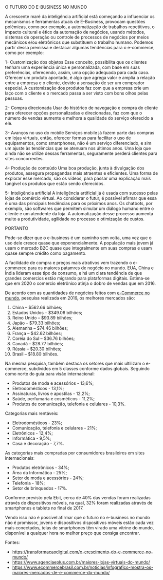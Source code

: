 O FUTURO DO E-BUSINESS NO MUNDO

A crescente maré da inteligência artificial está começando a influenciar os mecanismos e ferramentas atuais de E-Business, provocam questões polêmicas, como por exemplo, a automatização de trabalhos repetitivos, o impacto cultural e ético da automação de negócios, usando métodos, sistemas de operação ou controle de processos de negócios por meios mecânicos e/ou eletrônicos que substituem o trabalho humano.
Podemos partir dessa premissa e destacar algumas tendências para o e-commerce, como por exemplo:

1- Customização dos objetos
Esse conceito, possibilita que os clientes tenham uma experiência única e personalizada, com base em suas preferências, oferecendo, assim, uma opção adequada para cada caso. Oferecer um produto apontado, é algo que agrega valor e amplia a relação entre a empresa e o cliente, devido a sensação de ser um comprador especial. A customização dos produtos faz com que a empresa crie um laço com o cliente e o mercado passa a ser visto com bons olhos pelas pessoas.

2- Compra direcionada
Usar do histórico de navegação e compra do cliente para oferecer opções personalizadas e direcionadas, faz com que o número de vendas aumente e melhora a qualidade do serviço oferecido a ele.

3- Avanços no uso do mobile
Serviços mobile já fazem parte das compras em lojas virtuais, então, oferecer formas para facilitar o uso de equipamentos, como smartphones, não é um serviço diferenciado, e sim um ajuste às tendências que se atenuam nos últimos anos. Uma loja que ainda não se utilize dessas ferramentas, seguramente perderá clientes para sites concorrentes.

4- Produção de conteúdo
Uma boa produção, junta à divulgação dos produtos, assegura propagandas mais atraentes e eficientes. Uma forma de explorar esse mercado, são os vídeos, para passar uma explicação mais tangível os produtos que estão sendo oferecidos.

5- Inteligência artificial
A inteligência artificial já é usada com sucesso pelas lojas de comércio virtual. Ao considerar o futur, é possível afirmar que essa é uma das principais tendências para os próximos anos. Os chatbots, por exemplo, são softwares que permitem simular um diálogo humano entre o cliente e um atendente da loja. A automatização desse processo aumenta muito a produtividade, agilidade no processo e otimização de custos.

PORTANTO

Pode-se dizer que o e-business é um caminho sem volta, uma vez que o uso dele cresce quase que exponencialmente. A população mais jovem já usam o mercado B2C quase que integralmente em suas compras e usam quase sempre crédito como pagamento.

A facilidade de compra e preços mais atrativos vem trazendo o e-commerce para os maiores patamres de negócio no mundo. EUA, China e Índia lideram esse tipo de consumo, e há um clara tendência de que grandes comercios estão migrando para plataformas digitais. Estima-se que em 2020 o comercio eletrônico atinja o dobro de vendas que em 2016.

De acordo com as quantidades de negócios feitos com [e-Commerce no mundo](www.ecommercebrasil.com.br), pesquisa realizada em 2016, os melhores mercados são:

1. China – $562.66 bilhões;
2. Estados Unidos – $349.06 bilhões;
3. Reino Unido – $93.89 bilhões;
4. Japão – $79.33 bilhões;
5. Alemanha – $74.46 bilhões;
6. França – $42.62 bilhões;
7. Coréia do Sul – $36.76 bilhões;
8. Canadá – $28.77 bilhões;
9. Rússia – $20.30 bilhões;
10. Brasil – $18.80 bilhões.

Na mesma pesquisa, também destaca os setores que mais ultilizam o e-commerce, subdividos em 5 classes conforme dados globais. Seguindo como norte do guia para visão internacional:

* Produtos de moda e acessórios - 13,6%;
* Eletrodomésticos - 13,1%;
* Assinaturas, livros e apostilas - 12,2%;
* Saúde, perfumaria e cosméticos - 11,2%;
* Produtos de comunicação, telefonia e celulares - 10,3%.

Categorias mais rentáveis:

* Eletrodomésticos - 23%;
* Comunicação, telefonia e celulares - 21%;
* Eletrônicos - 12,4%;
* Informática - 9,5%;
* Casa e decoração - 7,7%.

As categorias mais compradas por consumidores brasileiros em sites internacionais:

* Produtos eletrônicos - 34%;
* Área da Informática - 25%;
* Setor de moda e acessórios - 24%;
* Telefonia - 18%;
* Setor de brinquedos - 17%.

Conforme previsto pela Ebit, cerca de 40% das vendas foram realizadas através de dispositivos móveis, na qual, 32% foram realizadas através de smartphones e tablets no final de 2017.

Vendo isso não é possível afirmar que o futuro no e-business no mundo não é promissor, jovens e dispositivos dispositivos móveis estão cada vez mais conectados, telas de smartphones têm virado uma vitrine do mundo, disponível a qualquer hora no melhor preço que consiga encontrar.

Fontes:

* https://transformacaodigital.com/o-crescimento-do-e-commerce-no-mundo/
* https://www.agenciaeplus.com.br/maiores-lojas-virtuais-do-mundo/
* https://www.ecommercebrasil.com.br/noticias/infografico-mostra-os-maiores-mercados-de-e-commerce-do-mundo/
